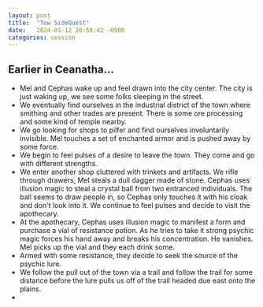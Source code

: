 ```yaml
---
layout: post
title:  "Tow SideQuest"
date:   2024-01-12 20:58:42 -0500
categories: session
---
```


## Earlier in Ceanatha... 
- Mel and Cephas wake up and feel drawn into the city center. The city is just waking up, we see some folks sleeping in the street.
- We eventually find ourselves in the industrial district of the town where smithing and other trades are present. There is some ore processing and some kind of temple nearby.
- We go looking for shops to pilfer and find ourselves involuntarily invisible. Mel touches a set of enchanted armor and is pushed away by some force.
- We begin to feel pulses of a desire to leave the town. They come and go with different strengths. 
- We enter another shop cluttered with trinkets and artifacts. We rifle through drawers, Mel steals a dull dagger made of stone. Cephas uses illusion magic to steal a crystal ball from two entranced individuals. The ball seems to draw people in, so Cephas only touches it with his cloak and don't look into it. We continue to feel pulses and decide to visit the apothecary.
- At the apothecary, Cephas uses illusion magic to manifest a form and purchase a vial of resistance potion. As he tries to take it strong psychic magic forces his hand away and breaks his concentration. He vanishes. Mel picks up the vial and they each drink some.
- Armed with some resistance, they decide to seek the source of the psychic lure.
- We follow the pull out of the town via a trail and follow the trail for some distance before the lure pulls us off of the trail headed due east onto the plains.
- 